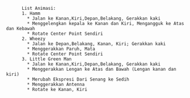           List Animasi:
          1. Hamm
            * Jalan ke Kanan,Kiri,Depan,Belakang, Gerakkan kaki
            * Menggelengkan kepala ke Kanan dan Kiri, Mengangguk ke Atas dan Kebawah
            * Rotate Center Point Sendiri
          2. Wheezy
            * Jalan ke Depan,Belakang, Kanan, Kiri; Gerakkan kaki
            * Menggerakkan Paruh, Mata
            * Rotate Center Point Sendiri
          3. Little Green Man
            * Jalan ke Kanan,Kiri,Depan,Belakang, Gerakkan kaki
            * Menggerakkan Lengan ke Atas dan Bawah (Lengan kanan dan kiri)
            * Merubah Ekspresi Dari Senang ke Sedih
            * Menggerakkan Antenna
            * Rotate ke Kanan, Kiri
